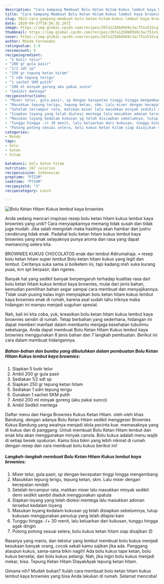 ```yaml
---
description: "Cara Gampang Membuat Bolu Ketan Hitam Kukus lembut kaya brownies yang Bikin Ngiler"
title: "Cara Gampang Membuat Bolu Ketan Hitam Kukus lembut kaya brownies yang Bikin Ngiler"
slug: 5022-cara-gampang-membuat-bolu-ketan-hitam-kukus-lembut-kaya-brownies-yang-bikin-ngiler
date: 2020-09-27T16:56:35.267Z
image: https://img-global.cpcdn.com/recipes/26fa1258b0569c3a/751x532cq70/bolu-ketan-hitam-kukus-lembut-kaya-brownies-foto-resep-utama.jpg
thumbnail: https://img-global.cpcdn.com/recipes/26fa1258b0569c3a/751x532cq70/bolu-ketan-hitam-kukus-lembut-kaya-brownies-foto-resep-utama.jpg
cover: https://img-global.cpcdn.com/recipes/26fa1258b0569c3a/751x532cq70/bolu-ketan-hitam-kukus-lembut-kaya-brownies-foto-resep-utama.jpg
author: Rhoda Fernandez
ratingvalue: 3.9
reviewcount: 9
recipeingredient:
- "5 butir telur"
- "200 gr gula pasir"
- "1/2 sdt sp"
- "250 gr tepung ketan hitam"
- "1 sdm tepung terigu"
- "1 sachet SKM putih"
- "200 ml minyak goreng aku pakai sunco"
- "Sedikit mentega"
recipeinstructions:
- "Mixer telur, gula pasir, sp dengan kecepatan tinggi hingga mengembang"
- "Masukkan tepung terigu, tepung ketan, skm. Lalu mixer dengan kecepatan rendah"
- "Setelah tercampur rata, matikan mixer lalu masukkan minyak sedikit demi sedikit sambil diaduk menggunakan spatula"
- "Siapkan loyang yang telah diolesi mentega lalu masukkan adonan tersebut kedalam loyang"
- "Masukan loyang kedalam kukusan yg telah disiapkan sebelumnya, tutup kukusan menggunakan penutup yang telah dilapisi kain"
- "Tunggu hingga -/+ 30 menit, lalu keluarkan dari kukusan, tunggu hingga agak dingin"
- "Potong potong sesuai selera, bolu kukus ketan hitam siap disajikan 😍"
categories:
- Resep
tags:
- bolu
- ketan
- hitam

katakunci: bolu ketan hitam 
nutrition: 267 calories
recipecuisine: Indonesian
preptime: "PT22M"
cooktime: "PT34M"
recipeyield: "3"
recipecategory: Lunch

---
```



![Bolu Ketan Hitam Kukus lembut kaya brownies](https://img-global.cpcdn.com/recipes/26fa1258b0569c3a/751x532cq70/bolu-ketan-hitam-kukus-lembut-kaya-brownies-foto-resep-utama.jpg)

Anda sedang mencari inspirasi resep bolu ketan hitam kukus lembut kaya brownies yang unik? Cara menyiapkannya memang tidak susah dan tidak juga mudah. Jika salah mengolah maka hasilnya akan hambar dan justru cenderung tidak enak. Padahal bolu ketan hitam kukus lembut kaya brownies yang enak selayaknya punya aroma dan rasa yang dapat memancing selera kita.

BROWNIES KUKUS CHOCOLATOS enak dan lembut #dirumahaja. • resep bolu ketan hitam super lembut Bolu ketan hitam kukus yang legit dan lembut. Ceritanya suka sama si bolketem ini, tapi kadang msh suka kurang puas, krn spt berpasir, dan ngeres.

Banyak hal yang sedikit banyak berpengaruh terhadap kualitas rasa dari bolu ketan hitam kukus lembut kaya brownies, mulai dari jenis bahan, kemudian pemilihan bahan segar sampai cara membuat dan menyajikannya. Tidak usah pusing kalau ingin menyiapkan bolu ketan hitam kukus lembut kaya brownies enak di rumah, karena asal sudah tahu triknya maka hidangan ini mampu menjadi suguhan spesial.


Nah, kali ini kita coba, yuk, kreasikan bolu ketan hitam kukus lembut kaya brownies sendiri di rumah. Tetap berbahan yang sederhana, hidangan ini dapat memberi manfaat dalam membantu menjaga kesehatan tubuhmu sekeluarga. Anda dapat membuat Bolu Ketan Hitam Kukus lembut kaya brownies menggunakan 8 jenis bahan dan 7 langkah pembuatan. Berikut ini cara dalam membuat hidangannya.

<!--inarticleads1-->

##### Bahan-bahan dan bumbu yang dibutuhkan dalam pembuatan Bolu Ketan Hitam Kukus lembut kaya brownies:

1. Siapkan 5 butir telur
1. Ambil 200 gr gula pasir
1. Sediakan 1/2 sdt sp
1. Siapkan 250 gr tepung ketan hitam
1. Sediakan 1 sdm tepung terigu
1. Gunakan 1 sachet SKM putih
1. Ambil 200 ml minyak goreng (aku pakai sunco)
1. Ambil Sedikit mentega


Daftar menu dan Harga Brownies Kukus Ketan Hitam. oleh-oleh khas Bandung. dengan adanya Bolu Ketan Hitam sedikit menggeser Brownies Kukus Bandung yang awalnya menjadi idola pecinta kue. memasaknya yang di kukus dan di panggang. Untuk membuat Bolu Ketan Hitam lembut dan enak kita akan menggunakan minyak canola. Bolu kukus adalah menu wajib di setiap besek syukuran. Kamu bisa bikin yang lebih nikmat di rumah dengan resep dan cara membuat bolu kukus berikut ini! 

<!--inarticleads2-->

##### Langkah-langkah membuat Bolu Ketan Hitam Kukus lembut kaya brownies:

1. Mixer telur, gula pasir, sp dengan kecepatan tinggi hingga mengembang
1. Masukkan tepung terigu, tepung ketan, skm. Lalu mixer dengan kecepatan rendah
1. Setelah tercampur rata, matikan mixer lalu masukkan minyak sedikit demi sedikit sambil diaduk menggunakan spatula
1. Siapkan loyang yang telah diolesi mentega lalu masukkan adonan tersebut kedalam loyang
1. Masukan loyang kedalam kukusan yg telah disiapkan sebelumnya, tutup kukusan menggunakan penutup yang telah dilapisi kain
1. Tunggu hingga -/+ 30 menit, lalu keluarkan dari kukusan, tunggu hingga agak dingin
1. Potong potong sesuai selera, bolu kukus ketan hitam siap disajikan 😍


Rasanya yang manis, dan tekstur yang lembut membuat bolu kukus menjadi kesukaan banyak orang, cocok sekali kamu sajikan jika ada. Panggang ataupun kukus, sama-sama bikin nagih! Ada bolu kukus tape ketan, bolu kukus berselai, dan bolu kukus pelangi. Nah, jika ingin bolu kukus menjadi mekar, bisa. Tepung Ketan Hitam DiayakAyak tepung ketan hitam. 

Gimana nih? Mudah bukan? Itulah cara membuat bolu ketan hitam kukus lembut kaya brownies yang bisa Anda lakukan di rumah. Selamat mencoba!
